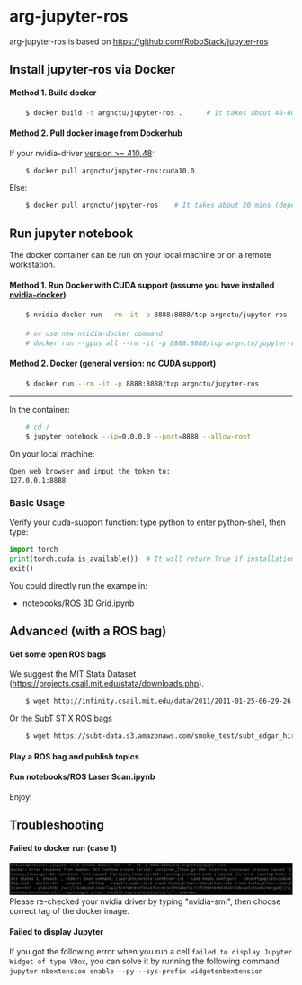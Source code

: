 # arg-jupyter-ros
arg-jupyter-ros is based on https://github.com/RoboStack/jupyter-ros

## Install jupyter-ros via Docker

#### Method 1. Build docker 
```bash
    $ docker build -t argnctu/jupyter-ros .      # It takes about 40-60 mins
``` 

#### Method 2. Pull docker image from Dockerhub 
If your nvidia-driver [version >= 410.48](https://docs.nvidia.com/deploy/cuda-compatibility/index.html#binary-compatibility__table-toolkit-driver):
```bash
    $ docker pull argnctu/jupyter-ros:cuda10.0
```

Else:
```bash
    $ docker pull argnctu/jupyter-ros    # It takes about 20 mins (depend on you network bandwith)
``` 


## Run jupyter notebook

The docker container can be run on your local machine or on a remote workstation.

#### Method 1. Run Docker with CUDA support (assume you have installed [nvidia-docker](https://github.com/NVIDIA/nvidia-docker))
```bash
    $ nvidia-docker run --rm -it -p 8888:8888/tcp argnctu/jupyter-ros
    
    # or use new nvidia-docker command:
    # docker run --gpus all --rm -it -p 8888:8888/tcp argnctu/jupyter-ros
```
#### Method 2. Docker (general version: no CUDA support)
```bash
    $ docker run --rm -it -p 8888:8888/tcp argnctu/jupyter-ros
```
---

In the container:

```bash
    # cd /
    $ jupyter notebook --ip=0.0.0.0 --port=8888 --allow-root
```
On your local machine:

    Open web browser and input the token to: 
    127.0.0.1:8888

### Basic Usage
Verify your cuda-support function: type python to enter python-shell, then type:
```python
import torch
print(torch.cuda.is_available())  # It will return True if installation is successful
exit()
```

You could directly run the exampe in:
* notebooks/ROS 3D Grid.ipynb 


## Advanced (with a ROS bag)

#### Get some open ROS bags

We suggest the MIT Stata Dataset (https://projects.csail.mit.edu/stata/downloads.php).

```bash
    $ wget http://infinity.csail.mit.edu/data/2011/2011-01-25-06-29-26.bag
```

Or the SubT STIX ROS bags
```bash
    $ wget https://subt-data.s3.amazonaws.com/smoke_test/subt_edgar_hires_2019-04-12-15-52-44.bag
```

#### Play a ROS bag and publish topics


#### Run notebooks/ROS Laser Scan.ipynb



Enjoy!

## Troubleshooting

#### Failed to docker run  (case 1)
![docker run failed](figures/docker_run_failed_cuda.png)
Please re-checked your nvidia driver by typing "nvidia-smi", then choose correct tag of the docker image.


#### Failed to display Jupyter
If you got the following error when you run a cell ```failed to display Jupyter Widget of type VBox```, 
you can solve it by running the following command ```jupyter nbextension enable --py --sys-prefix widgetsnbextension```
